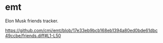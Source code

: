 # emt
Elon Musk friends tracker.

https://github.com/cmj/emt/blob/17e33eb9bcb168eb1394a80ed0bde61dbc49ccbe/friends.diff#L1-L50
